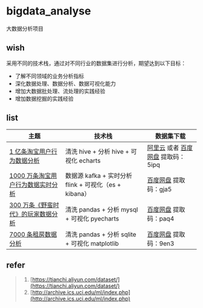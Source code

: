 # bigdata_analyse
大数据分析项目

## wish

采用不同的技术栈，通过对不同行业的数据集进行分析，期望达到以下目标：

- 了解不同领域的业务分析指标 
- 深化数据处理、数据分析、数据可视化能力
- 增加大数据批处理、流处理的实践经验
- 增加数据挖掘的实践经验

## list

| 主题 | 技术栈  |  数据集下载 |
| ------------ | ------------ | ------------ |
| [1 亿条淘宝用户行为数据分析](https://github.com/TurboWay/bigdata_analyse/blob/master/UserBehaviorFromTaobao_Batch/用户行为数据分析.md)       | 清洗 hive  + 分析 hive + 可视化 echarts | [阿里云](https://tianchi.aliyun.com/dataset/dataDetail?dataId=649&userId=1) 或者 [百度网盘](https://pan.baidu.com/s/15Ss-nDMA120EHhuwpzYm0g) 提取码：5ipq |
| [1000 万条淘宝用户行为数据实时分析](https://github.com/TurboWay/bigdata_analyse/blob/master/UserBehaviorFromTaobao_Stream/用户行为数据实时分析.md)       | 数据源 kafka  + 实时分析 flink + 可视化（es + kibana）  | [百度网盘](https://pan.baidu.com/s/1wDVQpRV7giIlLJJgRZAInQ)  提取码：gja5  |
| [300 万条《野蛮时代》的玩家数据分析](https://github.com/TurboWay/bigdata_analyse/blob/master/AgeOfBarbarians/野蛮时代数据分析.md)       | 清洗 pandas  + 分析 mysql + 可视化 pyecharts | [百度网盘](https://pan.baidu.com/s/1Mi5lvGDF405Nk8Y2BZDzdQ) 提取码：paq4 |
| [7000 条租房数据分析](https://github.com/TurboWay/bigdata_analyse/blob/master/RentFromDanke/租房数据分析.md)       | 清洗 pandas  + 分析 sqlite + 可视化 matplotlib  | [百度网盘](https://pan.baidu.com/s/1l1x5qurJdkyUxAuhknj_Qw) 提取码：9en3 |

## refer

> 1. [https://tianchi.aliyun.com/dataset/](https://tianchi.aliyun.com/dataset/)
> 2. [http://archive.ics.uci.edu/ml/index.php](http://archive.ics.uci.edu/ml/index.php)